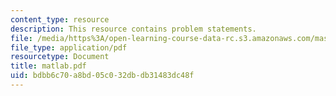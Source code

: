 ```yaml
---
content_type: resource
description: This resource contains problem statements.
file: /media/https%3A/open-learning-course-data-rc.s3.amazonaws.com/mas-622j-pattern-recognition-and-analysis-fall-2006/bdbb6c70a8bd05c032dbdb31483dc48f_matlab.pdf
file_type: application/pdf
resourcetype: Document
title: matlab.pdf
uid: bdbb6c70-a8bd-05c0-32db-db31483dc48f
---
```

